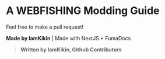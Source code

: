 # A WEBFISHING Modding Guide
Feel free to make a pull request!

**Made by IamKikin** | Made with NextJS + FumaDocs
> **Written by IamKikin, Github Contributors**